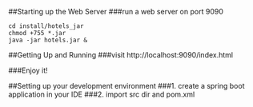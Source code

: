 ##Starting up the Web Server
###run a web server on port 9090
```shell
cd install/hotels_jar
chmod +755 *.jar
java -jar hotels.jar &
```

##Getting Up and Running
###visit http://localhost:9090/index.html 

###Enjoy it!

##Setting up your development environment
###1. create a spring boot application in your IDE
###2. import src dir and pom.xml
